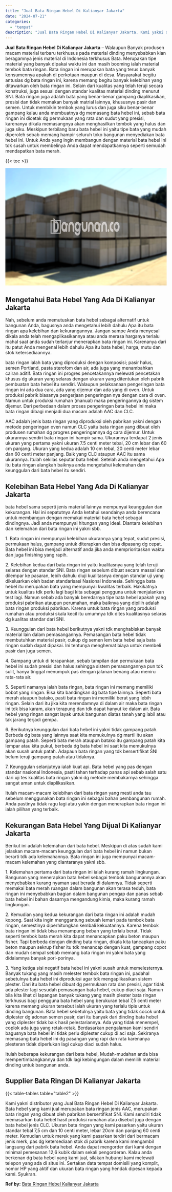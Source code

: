 ```yaml
---
title: "Jual Bata Ringan Hebel Di Kalianyar Jakarta"
date: "2024-07-21"
categories: 
  - "tempat"
description: "Jual Bata Ringan Hebel Di Kalianyar Jakarta. Kami yakni distributor yang Jual Bata Ringan Hebel Di Kalianyar Jakarta. Bata hebel yang kami jual merupakan bat..."
---
```


**Jual Bata Ringan Hebel Di Kalianyar Jakarta** – Walaupun Banyak produsen macam material terbaru terkhusus pada material dinding menyebabkan kian beragamnya jenis material di Indonesia terkhusus Bata. Merupakan tipe material yang banyak dipakai waktu ini dan masih booming ialah material tembok bata ringan. Bata ringan ini merupakan bata yang terus banyak konsumennya apakah di perkotaan maupun di desa. Masyarakat begitu antusias dg bata ringan ini, karena memang begitu banyak kelebihan yang ditawarkan oleh bata ringan ini. Selain dari kualitas yang telah teruji secara konstruksi, juga sesuai dengan standar kualitas material dinding menurut SNI. Bata ringan juga adalah bata yang benar-benar gampang diaplikasikan, presisi dan tidak memakan banyak matrial lainnya, khususnya pasir dan semen. Untuk membikin tembok yang lurus dan juga siku benar-benar gampang kalau anda membuatnya dg memasang bata hebel ini, sebab bata ringan ini dicetak dg permukaan yang rata dan sudut yang presisi, karenanya dikala memasangnya akan menghasilkan tembok yang halus dan juga siku. Meskipun terbilang baru bata hebel ini yaitu tipe bata yang mudah diperoleh sebab memang hampir seluruh toko bangunan menyediakan bata hebel ini. Untuk Anda yang ingin membangun dengan material bata hebel ini tdk susah untuk membelinya Anda dapat mendapatkannya seperti semudah mendapatkan bata merah.

{{< toc >}}

![Jual Bata Ringan Hebel Di Kalianyar Jakarta](/images/jual-hebel-murah-35.png)

## Mengetahui Bata Hebel Yang Ada Di Kalianyar Jakarta

Nah, sebelum anda memutuskan bata hebel sebagai alternatif untuk bangunan Anda, bagusnya anda mengetahui lebih dahulu Apa itu bata ringan apa kelebihan dan kekurangannya. Jangan sampe Anda menyesal dikala anda telah mengaplikasikannya atau anda merasa harganya terlalu mahal saat anda sudah terlanjur menerapkan bata ringan ini. Karenanya dari itu patut Anda mengenal lebih dahulu Apa itu bata hebel, harga, mutu dan stok ketersediaannya.

bata ringan ialah bata yang diproduksi dengan komposisi; pasir halus, semen Portland, pasta sterofom dan air, ada juga yang menambahkan cairan aditif. Bata ringan ini progres pencetakannya melewati pencetakan khusus dg ukuran yang selaras dengan ukuran yang ditentukan oleh pabrik pembuatan bata hebel itu sendiri. Walaupun pelaksanaan pengeringan bata ringan ini ada dua cara, ada yang dijemur dan ada yang di oven. Untuk produksi pabrik biasanya pengerjaan pengeringan nya dengan cara di oven. Namun untuk produksi rumahan (manual) maka pengeringannya dg sistem dijemur. Dari perbedaan dalam proses pengeringan bata hebel ini maka bata ringan dibagi menjadi dua macam adalah AAC dan CLC.

AAC adalah jenis bata ringan yang diproduksi oleh pabrikan yakni dengan metode pengeringan oven namun CLC yaitu bata ringan yang dibuat oleh produsen rumahan dg progres pengeringannya dg cara dijemur. Untuk ukurannya sendiri bata ringan ini hampir sama. Ukurannya terdapat 2 jenis ukuran yang pertama yakni ukuran 7.5 centi meter tebal, 20 cm lebar dan 60 cm panjang. Ukuran yang kedua adalah 10 cm tebal, 20 centi meter lebar dan 60 centi meter panjang. Baik yang CLC ataupun AAC itu sama ukurannya. Itulah sekilas seputar bata hebel. Setelah anda mengetahui Apa itu bata ringan alangkah baiknya anda mengetahui kelemahan dan keunggulan dari bata hebel itu sendiri.

## Kelebihan Bata Hebel Yang Ada Di Kalianyar Jakarta

bata hebel sama seperti jenis material lainnya mempunyai keunggulan dan kekurangan. Hal ini sepatutnya Anda ketahui seandainya anda berencana untuk membangun dengan memakai material bata hebel sebagai dindingnya. Jadi anda mempunyai hitungan yang ideal. Diantara kelebihan dan kelemahan dari bata ringan ini yakni sbb.

1\. Bata ringan ini mempunyai kelebihan ukurannya yang tepat, sudut presisi, permukaan halus, gampang untuk diterapkan dan bisa dipasang dg cepat. Bata hebel ini bisa menjadi alternatif anda jika anda memprioritaskan waktu dan juga finishing yang rapih.

2\. Kelebihan kedua dari bata ringan ini yaitu kualitasnya yang telah teruji selaras dengan standar SNI. Bata ringan sebelum dibuat secara massal dan dilempar ke pasaran, lebih dahulu diuji kualitasnya dengan standar uji yang dikeluarkan oleh badan standarisasi Nasional Indonesia. Sehingga bata hebel itu merupakan bata yang mempunyai kwalitas terbaik. Hakikatnya untuk kualitas tdk perlu lagi bagi kita sebagai pengguna untuk menjalankan test lagi. Namun sebab ada banyak beredarnya tipe bata hebel apakah yang produksi pabrikan ataupun perumahan, maka baiknya yang dipilih adalah bata ringan produksi pabrikan. Karena untuk bata ringan yang produksi rumahan atau produksi skala kecil itu umumnya tdk dites kualitasnya selaras dg kualitas standar dari SNI.

3\. Keunggulan dari bata hebel berikutnya yakni tdk menghabiskan banyak material lain dalam pemasangannya. Pemasangan bata hebel tidak membutuhkan material pasir, cukup dg semen lem bata hebel saja bata ringan sudah dapat dipakai. Ini tentunya menghemat biaya untuk membeli pasir dan juga semen.

4\. Gampang untuk di terapankan, sebab tampilan dan permukaan bata hebel ini sudah presisi dan halus sehingga sistem pemasangannya pun tdk sulit, hanya tinggal menumpuk pas dengan jalanan benang atau meniru rata-rata air.

5\. Seperti namanya ialah bata ringan, bata ringan ini memang memiliki bobot yang ringan. Bisa kita bandingkan dg bata tipe lainnya. Seperti bata merah ataupun batako, pasti bata ringan ini memiliki berat yang lebih ringan. Selain dari itu jika kita merendamnya di dalam air maka bata ringan ini tdk bisa karam, akan terapung dan tdk dapat hanyut ke dalam air. Bata hebel yang ringan sangat layak untuk bangunan diatas tanah yang labil atau tak jarang terjadi gempa.

6\. Berikutnya keunggulan dari bata hebel ini yakni tidak gampang patah. Berbeda dg bata yang lainnya saat kita memukulnya dg martil itu akan gampang patah. Seperti bata merah ataupun batako itu gampang patah kita lempar atau kita pukul, berbeda dg bata hebel ini saat kita memukulnya akan susah untuk patah. Adapaun bata ringan yang tdk bersertifikat SNI belum teruji gampang patah atau tidaknya.

7\. Keunggulan selanjutnya ialah kuat api. Bata hebel yang pas dengan standar nasional Indonesia, pasti tahan terhadap panas api sebab salah satu dari uji tes kualitas bata ringan yakni dg metode membakarnya sehingga sangat aman untuk diaplikasikan.

Itulah macam-macam kelebihan dari bata ringan yang mesti anda tau sebelum menggunakan bata ringan ini sebagai bahan pembangunan rumah. Anda pastinya tidak ragu lagi atau yakin dengan menerapkan bata ringan ini ialah pilihan yang terbaik.

## Kekurangan Bata Hebel Yang Dijual Di Kalianyar Jakarta

Berikut ini adalah kelemahan dari bata hebel. Meskipun di atas sudah kami jelaskan macam-macam keunggulan dari bata hebel ini namun bukan berarti tdk ada kelemahannya. Bata ringan ini juga mempunyai macam-macam kelemahan yang diantaranya yakni sbb.

1\. Kelemahan pertama dari bata ringan ini ialah kurang ramah lingkungan. Bangunan yang menerapkan bata hebel sebagai tembok bangunannya akan menyebabkan kurang nyaman saat berada di dalamnya. Tidak seperti memakai bata merah ruangan dalam bangunan akan terasa teduh, bata ringan ini menyebabkan bagian dalam bangunan pengap dan panas sebab bata hebel ini bahan dasarnya mengandung kimia, maka kurang ramah lingkungan.

2\. Kemudian yang kedua kekurangan dari bata ringan ini adalah mudah kopong. Saat kita ingin menggantung sebuah lemari pada tembok bata ringan, semestinya diperhitungkan kembali kekuatannya. Karena tembok bata ringan ini tidak bisa menampung beban yang terlalu berat. Tidak seperti tembok bata merah kita dapat menancapkan paku beton maupun fisher. Tapi berbeda dengan dinding bata ringan, dikala kita tancapkan paku beton maupun sekrup fisher itu tdk menancap dengan kuat, gampang copot dan mudah sempal sebab memang bata ringan ini yakni bata yang didalamnya banyak pori-porinya.

3\. Yang ketiga sisi negatif bata hebel ini yakni susah untuk memelesternya. Banyak tukang yang masih melester tembok bata ringan ini, padahal sebetulnya bata hebel ini diproduksi agar tdk mengaplikasikan sistem plester. Dari itu bata hebel dibuat dg permukaan rata dan presisi, agar tidak ada plester lagi sesudah pemasangan bata hebel, cukup diaci saja. Namun bila kita lihat di lapangan banyak tukang yang masih plester bata ringan terkhusus bagi pengguna bata hebel yang berukuran tebal 7,5 centi meter karena memang ukuran tersebut ialah ukuran yang terlalu tipis untuk dinding bangunan. Bata hebel sebetulnya yaitu bata yang tidak cocok untuk diplester dg adonan semen pasir, dari itu banyak dari dinding bata hebel yang diplester tidak baik hasil pelestariannya. Ada yang tidak menempel, coplok ada juga yang retak-retak. Berdasarkan pengalaman kami sendiri bagusnya bata hebel ini tidak perlu diplester cukup di aci saja. Sekiranya memasang bata hebel ini dg pasangan yang rapi dan rata karenanya plesteran tidak diperlukan lagi cukup diaci sudah halus.

Itulah beberapa kekurangan dari bata hebel, Mudah-mudahan anda bisa mempertimbangkannya dan tdk lagi kebingungan dalam memilih material dinding untuk bangunan anda.

## Supplier Bata Ringan Di Kalianyar Jakarta

{{< table-tables table="table2" >}}

Kami yakni distributor yang Jual Bata Ringan Hebel Di Kalianyar Jakarta. Bata hebel yang kami jual merupakan bata ringan jenis AAC, merupakan bata ringan yang dibuat oleh pabrikan bersertifikat SNI. Kami sendiri tidak memasarkan bata hebel hasil produksi rumahan atau disebut juga dengan bata hebel jenis CLC. Ukuran bata ringan yang kami pasarkan yaitu ukuran standar tebal 7,5 cm dan 10 centi meter, lebar 20cm dan panjang 60 centi meter. Kemudian untuk merek yang kami pasarkan terdiri dari bermacam jenis merk, pas dg ketersediaan stok di pabrik karena kami mengambil langsung dari pabrik bata hebel. Anda dapat mengorder dari kami dengan minimal pemesanan 12,6 kubik dalam sekali pengorderan. Kalau anda berkenan dg bata hebel yang kami jual, silakan hubungi kami melewati telepon yang ada di situs ini. Sertakan data tempat domisili yang komplit, nomor HP yang aktif dan ukuran bata ringan yang hendak dipesan kepada kami. Syukran.

**Ref by:** [Bata Ringan Hebel Kalianyar Jakarta](https://id.wikipedia.org/wiki/Bata)
